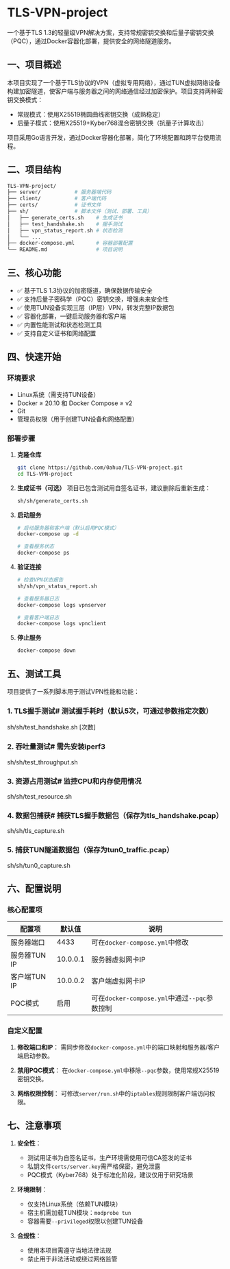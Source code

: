# TLS-VPN-project

一个基于TLS 1.3的轻量级VPN解决方案，支持常规密钥交换和后量子密钥交换（PQC），通过Docker容器化部署，提供安全的网络隧道服务。

## 一、项目概述

本项目实现了一个基于TLS协议的VPN（虚拟专用网络），通过TUN虚拟网络设备构建加密隧道，使客户端与服务器之间的网络通信经过加密保护。项目支持两种密钥交换模式：
- 常规模式：使用X25519椭圆曲线密钥交换（成熟稳定）
- 后量子模式：使用X25519+Kyber768混合密钥交换（抗量子计算攻击）

项目采用Go语言开发，通过Docker容器化部署，简化了环境配置和跨平台使用流程。

## 二、项目结构
```bash
TLS-VPN-project/
├── server/           # 服务器端代码
├── client/           # 客户端代码
├── certs/            # 证书文件
├── sh/               # 脚本文件（测试、部署、工具）
│   ├── generate_certs.sh    # 生成证书
│   ├── test_handshake.sh    # 握手测试
│   ├── vpn_status_report.sh # 状态检测
│   └── ...
├── docker-compose.yml       # 容器部署配置
└── README.md                # 项目说明
```

## 三、核心功能

- ✅ 基于TLS 1.3协议的加密隧道，确保数据传输安全
- ✅ 支持后量子密码学（PQC）密钥交换，增强未来安全性
- ✅ 使用TUN设备实现三层（IP层）VPN，转发完整IP数据包
- ✅ 容器化部署，一键启动服务器和客户端
- ✅ 内置性能测试和状态检测工具
- ✅ 支持自定义证书和网络配置

## 四、快速开始

### 环境要求

- Linux系统（需支持TUN设备）
- Docker ≥ 20.10 和 Docker Compose ≥ v2
- Git
- 管理员权限（用于创建TUN设备和网络配置）

### 部署步骤

1. **克隆仓库**
   ```bash
   git clone https://github.com/0ahua/TLS-VPN-project.git
   cd TLS-VPN-project
   ```

2. **生成证书（可选）**
   项目已包含测试用自签名证书，建议删除后重新生成：
   ```bash
   sh/sh/generate_certs.sh
   ```

3. **启动服务**
   ```bash
   # 启动服务器和客户端（默认启用PQC模式）
   docker-compose up -d
   
   # 查看服务状态
   docker-compose ps
   ```

4. **验证连接**
   ```bash
   # 检查VPN状态报告
   sh/sh/vpn_status_report.sh
   
   # 查看服务器日志
   docker-compose logs vpnserver
   
   # 查看客户端日志
   docker-compose logs vpnclient
   ```

5. **停止服务**
   ```bash
   docker-compose down
   ```

## 五、测试工具

项目提供了一系列脚本用于测试VPN性能和功能：

### 1. TLS握手测试# 测试握手耗时（默认5次，可通过参数指定次数）
sh/sh/test_handshake.sh [次数]
### 2. 吞吐量测试# 需先安装iperf3
sh/sh/test_throughput.sh
### 3. 资源占用测试# 监控CPU和内存使用情况
sh/sh/test_resource.sh
### 4. 数据包捕获# 捕获TLS握手数据包（保存为tls_handshake.pcap）
sh/sh/tls_capture.sh
### 5. 捕获TUN隧道数据包（保存为tun0_traffic.pcap）
sh/sh/tun0_capture.sh

## 六、配置说明

### 核心配置项

| 配置项 | 默认值 | 说明 |
|--------|--------|------|
| 服务器端口 | 4433 | 可在`docker-compose.yml`中修改 |
| 服务器TUN IP | 10.0.0.1 | 服务器虚拟网卡IP |
| 客户端TUN IP | 10.0.0.2 | 客户端虚拟网卡IP |
| PQC模式 | 启用 | 可在`docker-compose.yml`中通过`--pqc`参数控制 |

### 自定义配置

1. **修改端口和IP**：
   需同步修改`docker-compose.yml`中的端口映射和服务器/客户端启动参数。

2. **禁用PQC模式**：
   在`docker-compose.yml`中移除`--pqc`参数，使用常规X25519密钥交换。

3. **网络权限控制**：
   可修改`server/run.sh`中的`iptables`规则限制客户端访问权限。

## 七、注意事项

1. **安全性**：
   - 测试用证书为自签名证书，生产环境需使用可信CA签发的证书
   - 私钥文件`certs/server.key`需严格保密，避免泄露
   - PQC模式（Kyber768）处于标准化阶段，建议仅用于研究场景

2. **环境限制**：
   - 仅支持Linux系统（依赖TUN模块）
   - 宿主机需加载TUN模块：`modprobe tun`
   - 容器需要`--privileged`权限以创建TUN设备

3. **合规性**：
   - 使用本项目需遵守当地法律法规
   - 禁止用于非法活动或绕过网络监管


